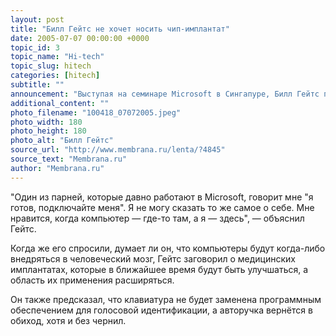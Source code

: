```yaml
---
layout: post
title: "Билл Гейтс не хочет носить чип-имплантат"
date: 2005-07-07 00:00:00 +0000
topic_id: 3
topic_name: "Hi-tech"
topic_slug: hitech
categories: [hitech]
subtitle: ""
announcement: "Выступая на семинаре Microsoft в Сингапуре, Билл Гейтс признался, что не готов стать носителем чипа, внедрённого в тело. В то же время, он отметил, что имплантаты в будущем дадут возможность слепым видеть, а глухим слышать."
additional_content: ""
photo_filename: "100418_07072005.jpeg"
photo_width: 180
photo_height: 180
photo_alt: "Билл Гейтс"
source_url: "http://www.membrana.ru/lenta/?4845"
source_text: "Membrana.ru"
author: "Membrana.ru"
---
```

"Один из парней, которые давно работают в Microsoft, говорит мне "я готов, подключайте меня". Я не могу сказать то же самое о себе. Мне нравится, когда компьютер — где-то там, а я — здесь", — объяснил Гейтс.

Когда же его спросили, думает ли он, что компьютеры будут когда-либо внедряться в человеческий мозг, Гейтс заговорил о медицинских имплантатах, которые в ближайшее время будут быть улучшаться, а область их применения расширяться.

Он также предсказал, что клавиатура не будет заменена программным обеспечением для голосовой идентификации, а авторучка вернётся в обиход, хотя и без чернил.
